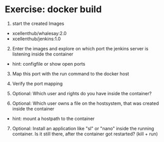Exercise: docker build
======================

1) start the created Images

- xcellenthub/whalesay:2.0
- xcellenthub/jenkins:1.0

2) Enter the images and explore on which port the jenkins server is listening inside the container 

- hint: configfile or show open ports

3) Map this port with the run command to the docker host 

4) Verify the port mapping

5) Optional: Which user and rights do you have inside the container?

6) Optional: Which user owns a file on the hostsystem, that was created inside the container

- hint: mount a hostpath to the container

7) Optional: Install an application like "sl" or "nano" inside the running container. Is it still there, after the container got restarted? (kill + run)
